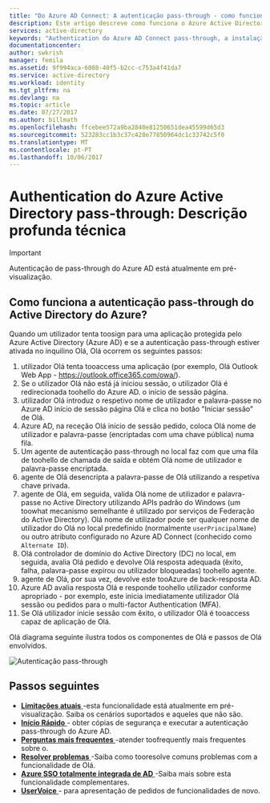 ```yaml
---
title: "Do Azure AD Connect: A autenticação pass-through - como funciona? | Microsoft Docs"
description: Este artigo descreve como funciona o Azure Active Directory pass-through Authentication.
services: active-directory
keywords: "Authentication do Azure AD Connect pass-through, a instalação do Active Directory, os componentes necessários para o Azure AD, SSO, o início de sessão único"
documentationcenter: 
author: swkrish
manager: femila
ms.assetid: 9f994aca-6088-40f5-b2cc-c753a4f41da7
ms.service: active-directory
ms.workload: identity
ms.tgt_pltfrm: na
ms.devlang: na
ms.topic: article
ms.date: 07/27/2017
ms.author: billmath
ms.openlocfilehash: ffcebee572a9ba2840e81250651dea45599d65d3
ms.sourcegitcommit: 523283cc1b3c37c428e77850964dc1c33742c5f0
ms.translationtype: MT
ms.contentlocale: pt-PT
ms.lasthandoff: 10/06/2017
---
```

# <a name="azure-active-directory-pass-through-authentication-technical-deep-dive"></a>Authentication do Azure Active Directory pass-through: Descrição profunda técnica

>[!IMPORTANT]
>Autenticação de pass-through do Azure AD está atualmente em pré-visualização. 

## <a name="how-does-azure-active-directory-pass-through-authentication-work"></a>Como funciona a autenticação pass-through do Active Directory do Azure?

Quando um utilizador tenta toosign para uma aplicação protegida pelo Azure Active Directory (Azure AD) e se a autenticação pass-through estiver ativada no inquilino Olá, Olá ocorrem os seguintes passos:

1. utilizador Olá tenta tooaccess uma aplicação (por exemplo, Olá Outlook Web App - https://outlook.office365.com/owa/).
2. Se o utilizador Olá não está já iniciou sessão, o utilizador Olá é redirecionada toohello do Azure AD. o início de sessão página.
3. utilizador Olá introduz o respetivo nome de utilizador e palavra-passe no Azure AD início de sessão página Olá e clica no botão "Iniciar sessão" de Olá.
4. Azure AD, na receção Olá início de sessão pedido, coloca Olá nome de utilizador e palavra-passe (encriptadas com uma chave pública) numa fila.
5. Um agente de autenticação pass-through no local faz com que uma fila de toohello de chamada de saída e obtém Olá nome de utilizador e palavra-passe encriptada.
6. agente de Olá desencripta a palavra-passe de Olá utilizando a respetiva chave privada.
7. agente de Olá, em seguida, valida Olá nome de utilizador e palavra-passe no Active Directory utilizando APIs padrão do Windows (um toowhat mecanismo semelhante é utilizado por serviços de Federação do Active Directory). Olá nome de utilizador pode ser qualquer nome de utilizador do Olá no local predefinido (normalmente `userPrincipalName`) ou outro atributo configurado no Azure AD Connect (conhecido como `Alternate ID`).
8. Olá controlador de domínio do Active Directory (DC) no local, em seguida, avalia Olá pedido e devolve Olá resposta adequada (êxito, falha, palavra-passe expirou ou utilizador bloqueadas) toohello agente.
9. agente de Olá, por sua vez, devolve este tooAzure de back-resposta AD.
10. Azure AD avalia resposta Olá e responde toohello utilizador conforme apropriado - por exemplo, este inicia imediatamente utilizador Olá sessão ou pedidos para o multi-factor Authentication (MFA).
11. Se Olá utilizador inicie sessão com êxito, o utilizador Olá é tooaccess capaz de aplicação de Olá.

Olá diagrama seguinte ilustra todos os componentes de Olá e passos de Olá envolvidos.

![Autenticação pass-through](./media/active-directory-aadconnect-pass-through-authentication/pta2.png)

## <a name="next-steps"></a>Passos seguintes
- [**Limitações atuais** ](active-directory-aadconnect-pass-through-authentication-current-limitations.md) -esta funcionalidade está atualmente em pré-visualização. Saiba os cenários suportados e aqueles que não são.
- [**Início Rápido** ](active-directory-aadconnect-pass-through-authentication-quick-start.md) - obter cópias de segurança e executar a autenticação pass-through do Azure AD.
- [**Perguntas mais frequentes** ](active-directory-aadconnect-pass-through-authentication-faq.md) -atender toofrequently mais frequentes sobre o.
- [**Resolver problemas** ](active-directory-aadconnect-troubleshoot-pass-through-authentication.md) -Saiba como tooresolve comuns problemas com a funcionalidade de Olá.
- [**Azure SSO totalmente integrada de AD** ](active-directory-aadconnect-sso.md) -Saiba mais sobre esta funcionalidade complementares.
- [**UserVoice** ](https://feedback.azure.com/forums/169401-azure-active-directory/category/160611-directory-synchronization-aad-connect) - para apresentação de pedidos de funcionalidades de novo.
